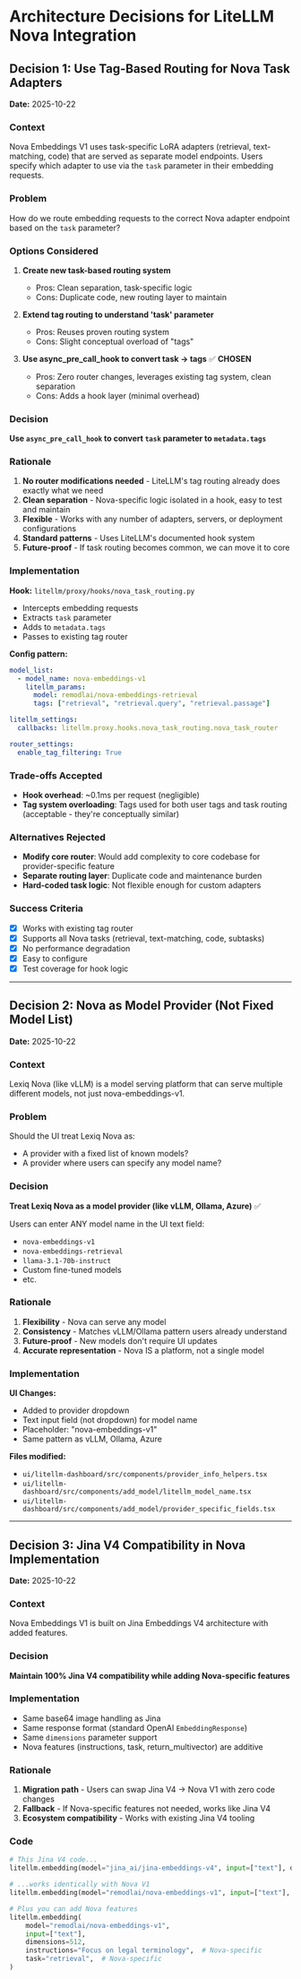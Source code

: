 # Architecture Decisions for LiteLLM Nova Integration

## Decision 1: Use Tag-Based Routing for Nova Task Adapters

**Date:** 2025-10-22

### Context

Nova Embeddings V1 uses task-specific LoRA adapters (retrieval, text-matching, code) that are served as separate model endpoints. Users specify which adapter to use via the `task` parameter in their embedding requests.

### Problem

How do we route embedding requests to the correct Nova adapter endpoint based on the `task` parameter?

### Options Considered

1. **Create new task-based routing system**
   - Pros: Clean separation, task-specific logic
   - Cons: Duplicate code, new routing layer to maintain

2. **Extend tag routing to understand 'task' parameter**
   - Pros: Reuses proven routing system
   - Cons: Slight conceptual overload of "tags"

3. **Use async_pre_call_hook to convert task → tags** ✅ **CHOSEN**
   - Pros: Zero router changes, leverages existing tag system, clean separation
   - Cons: Adds a hook layer (minimal overhead)

### Decision

**Use `async_pre_call_hook` to convert `task` parameter to `metadata.tags`**

### Rationale

1. **No router modifications needed** - LiteLLM's tag routing already does exactly what we need
2. **Clean separation** - Nova-specific logic isolated in a hook, easy to test and maintain
3. **Flexible** - Works with any number of adapters, servers, or deployment configurations
4. **Standard patterns** - Uses LiteLLM's documented hook system
5. **Future-proof** - If task routing becomes common, we can move it to core

### Implementation

**Hook:** `litellm/proxy/hooks/nova_task_routing.py`
- Intercepts embedding requests
- Extracts `task` parameter
- Adds to `metadata.tags`
- Passes to existing tag router

**Config pattern:**
```yaml
model_list:
  - model_name: nova-embeddings-v1
    litellm_params:
      model: remodlai/nova-embeddings-retrieval
      tags: ["retrieval", "retrieval.query", "retrieval.passage"]

litellm_settings:
  callbacks: litellm.proxy.hooks.nova_task_routing.nova_task_router

router_settings:
  enable_tag_filtering: True
```

### Trade-offs Accepted

- **Hook overhead**: ~0.1ms per request (negligible)
- **Tag system overloading**: Tags used for both user tags and task routing (acceptable - they're conceptually similar)

### Alternatives Rejected

- **Modify core router**: Would add complexity to core codebase for provider-specific feature
- **Separate routing layer**: Duplicate code and maintenance burden
- **Hard-coded task logic**: Not flexible enough for custom adapters

### Success Criteria

- [x] Works with existing tag router
- [x] Supports all Nova tasks (retrieval, text-matching, code, subtasks)
- [x] No performance degradation
- [x] Easy to configure
- [x] Test coverage for hook logic

---

## Decision 2: Nova as Model Provider (Not Fixed Model List)

**Date:** 2025-10-22

### Context

Lexiq Nova (like vLLM) is a model serving platform that can serve multiple different models, not just nova-embeddings-v1.

### Problem

Should the UI treat Lexiq Nova as:
- A provider with a fixed list of known models?
- A provider where users can specify any model name?

### Decision

**Treat Lexiq Nova as a model provider (like vLLM, Ollama, Azure)** ✅

Users can enter ANY model name in the UI text field:
- `nova-embeddings-v1`
- `nova-embeddings-retrieval`
- `llama-3.1-70b-instruct`
- Custom fine-tuned models
- etc.

### Rationale

1. **Flexibility** - Nova can serve any model
2. **Consistency** - Matches vLLM/Ollama pattern users already understand
3. **Future-proof** - New models don't require UI updates
4. **Accurate representation** - Nova IS a platform, not a single model

### Implementation

**UI Changes:**
- Added to provider dropdown
- Text input field (not dropdown) for model name
- Placeholder: "nova-embeddings-v1"
- Same pattern as vLLM, Ollama, Azure

**Files modified:**
- `ui/litellm-dashboard/src/components/provider_info_helpers.tsx`
- `ui/litellm-dashboard/src/components/add_model/litellm_model_name.tsx`
- `ui/litellm-dashboard/src/components/add_model/provider_specific_fields.tsx`

---

## Decision 3: Jina V4 Compatibility in Nova Implementation

**Date:** 2025-10-22

### Context

Nova Embeddings V1 is built on Jina Embeddings V4 architecture with added features.

### Decision

**Maintain 100% Jina V4 compatibility while adding Nova-specific features**

### Implementation

- Same base64 image handling as Jina
- Same response format (standard OpenAI `EmbeddingResponse`)
- Same `dimensions` parameter support
- Nova features (instructions, task, return_multivector) are additive

### Rationale

1. **Migration path** - Users can swap Jina V4 → Nova V1 with zero code changes
2. **Fallback** - If Nova-specific features not needed, works like Jina V4
3. **Ecosystem compatibility** - Works with existing Jina V4 tooling

### Code

```python
# This Jina V4 code...
litellm.embedding(model="jina_ai/jina-embeddings-v4", input=["text"], dimensions=512)

# ...works identically with Nova V1
litellm.embedding(model="remodlai/nova-embeddings-v1", input=["text"], dimensions=512)

# Plus you can add Nova features
litellm.embedding(
    model="remodlai/nova-embeddings-v1",
    input=["text"],
    dimensions=512,
    instructions="Focus on legal terminology",  # Nova-specific
    task="retrieval",  # Nova-specific
)
```

